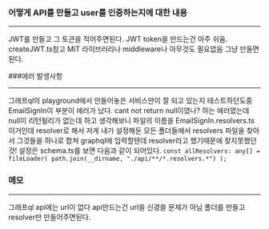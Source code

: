 ### 어떻게 API를 만들고 user를 인증하는지에 대한 내용

---

JWT를 만들고 그 토큰을 적어주면된다. JWT token을 만드는건 아주 쉬움. createJWT.ts참고
MIT 라이브러리나 middleware나 아무것도 필요없음 그냥 만들면된다.

###에러 발생사항

---

그래프ql의 playground에서 만들어놓은 서비스딴이 잘 되고 있는지 테스트하던도중
EmailSignIn이 부분이 에러가 났다. cant not return null이였나? 하는 에러였는데 null이 리턴될리가 없는데 하고 생각해보니
파일의 이름을 EmailSignIn.resolvers.ts 이거인데 resolver로 해서 저게 내가 설정해둔
모든 폴더들에서 resolvers 파일을 찾아서 그것들을 하나로 합쳐 graphql에 입력할텐데 resolver라고 했기때문에 찾지못했던것!
설정은 schema.ts를 보면 다음과 같이 되어있다.
`const allResolvers: any[] = fileLoader( path.join(__dirname, "./api/**/*.resolvers.*") );`

### 메모

---

그래프ql api에는 url이 없다 api만드는건 url을 신경쓸 문제가 아님 폴더를 만들고 resolver만 만들어주면된다.
